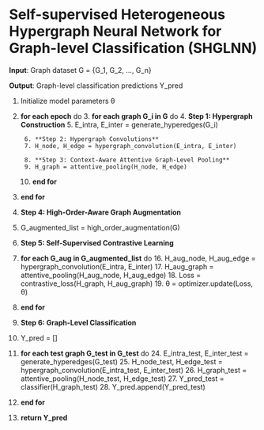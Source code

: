 # Self-supervised Heterogeneous Hypergraph Neural Network for Graph-level Classification (SHGLNN)

**Input**: Graph dataset G = {G_1, G_2, ..., G_n}

**Output**: Graph-level classification predictions Y_pred

1. Initialize model parameters θ

2. **for each epoch** do
    3. **for each graph G_i in G** do
        4. **Step 1: Hypergraph Construction**
        5. E_intra, E_inter = generate_hyperedges(G_i)
        
        6. **Step 2: Hypergraph Convolutions**
        7. H_node, H_edge = hypergraph_convolution(E_intra, E_inter)
        
        8. **Step 3: Context-Aware Attentive Graph-Level Pooling**
        9. H_graph = attentive_pooling(H_node, H_edge)
    10. **end for**
11. **end for**

12. **Step 4: High-Order-Aware Graph Augmentation**
13. G_augmented_list = high_order_augmentation(G)

14. **Step 5: Self-Supervised Contrastive Learning**
15. **for each G_aug in G_augmented_list** do
    16. H_aug_node, H_aug_edge = hypergraph_convolution(E_intra, E_inter)
    17. H_aug_graph = attentive_pooling(H_aug_node, H_aug_edge)
    18. Loss = contrastive_loss(H_graph, H_aug_graph)
    19. θ = optimizer.update(Loss, θ)
20. **end for**

21. **Step 6: Graph-Level Classification**
22. Y_pred = []
23. **for each test graph G_test in G_test** do
    24. E_intra_test, E_inter_test = generate_hyperedges(G_test)
    25. H_node_test, H_edge_test = hypergraph_convolution(E_intra_test, E_inter_test)
    26. H_graph_test = attentive_pooling(H_node_test, H_edge_test)
    27. Y_pred_test = classifier(H_graph_test)
    28. Y_pred.append(Y_pred_test)
29. **end for**

30. **return Y_pred**
